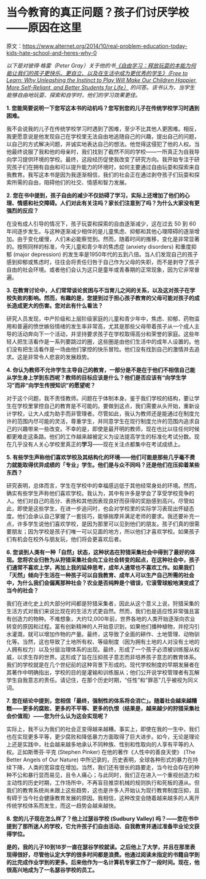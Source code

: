# 当今教育的真正问题？孩子们讨厌学校——原因在这里

原文：https://www.alternet.org/2014/10/real-problem-education-today-kids-hate-school-and-heres-why-0

*以下是对彼得·格雷（Peter Gray）关于他的书[《自由学习：释放玩耍的本能为何能让我们的孩子更快乐、更自立、以及在生活中成为更优秀的学生》（Free to Learn: Why Unleashing the Instinct to Play Will Make Our Children Happier, More Self-Reliant, and Better Students for Life）](http://www.amazon.com/Free-Learn-Unleashing-Instinct-Self-Reliant/dp/0465025994) 的问答。该书认为，当学生能够自由地玩耍、探索和自学时，他们的学习效果更佳。*

**1. 您能简要说明一下您写这本书的动机吗？您写到您的儿子在传统学校学习时遇到困难。**

我不会说我的儿子在传统学校学习时遇到了困难，至少不比其他人更困难。相反，我更愿意说是他发现自己在学校里无法自由地追随自己的兴趣，提出自己的问题，以自己的方式解决问题，并诚实地表达自己的想法。他觉得这侵犯了他的人权。当他最终说服了我和他的母亲时，我们找到了截然不同的学校——一所真正为自我导向学习提供环境的学校。最终，这段经历促使我改变了研究方向。我开始专注于研究孩子们在拥有自由和可以提升能力的环境时，如何主要通过自由玩耍和探索来自我教育。我写这本书是因为我逐渐相信，我们的社会正在通过剥夺孩子们玩耍和探索所需的自由，阻碍他们的社交、情感和智力发展。

**2. 您在书中提到，孩子自由的减少不仅妨碍了学习，实际上还增加了他们的心理、情感和社交障碍。人们对此有关注吗？家长们注意到了吗？为什么大家没有更强烈的反应？**

在没有成人引导的情况下，孩子玩耍和探索的自由逐渐减少，这在过去 50 到 60 年间逐步发生。与这种逐渐减少相伴的是儿童焦虑、抑郁和其他心理障碍的逐渐增加。由于变化缓慢，人们未必能察觉到。然而，随着时间的推移，变化是非常显著的。按照同样的标准，今天儿童和青少年的焦虑症 (anxiety disorders) 和重度抑郁 (major depression) 的发生率是1950年代的五到八倍。当人们发现自己的孩子感到抑郁或焦虑时，往往会将责任归咎于自己作为父母的失职，而不是剥夺了孩子自由的社会环境。或者他们会认为这只是童年或青春期的正常现象，因为它非常普遍。

**3. 在教育讨论中，人们常常谈论贫困与不当育儿之间的关系，以及这对孩子在学校失败的影响。然而，有趣的是，您提到过于担心孩子教育的父母可能对孩子的成长造成更大的伤害。您对此有什么看法？**

研究人员发现，中产阶级和上层阶级家庭的儿童和青少年中，焦虑、抑郁、药物滥用和普遍的愤世嫉俗情绪的发生率非常高，尤其是那些父母带着孩子从一个成人主导的活动奔向下一个活动，并坚持要求孩子在学校取得高分和荣誉的家庭。这些年轻人把生活看作是一系列要跳过的圈，这些圈是由他们生活中的成年人设置的。他们没有把生活看作是一场由他们掌控的快乐冒险。他们没有找到自己的激情并去追求。这是非常令人悲哀的发展趋势。

**4. 你认为教师不允许学生主导自己的教育，一部分是不是在于他们不相信自己能从学生身上学到东西呢？教师的目标应该是什么？他们是否应该有“向学生学习”而非“向学生传授知识”的愿望呢？**

对于这个问题，我不责怪教师。问题在于体制本身。鉴于我们学校的结构，要让学生在学校里掌控自己的教育是不可能的。要做到这点，我们需要从头开始，重新设计学校，让大人成为助手而非管理者。尽管如此，我认为教师还是能通过在制度允许的范围内尽可能的灵活，尊重学生，并同意学生在现行制度允许的范围内追求自己的兴趣带来一些改变。不幸的是，即使是最开明的教师，现在也比以往任何时候都更难走这条路。他们的工作越来越被定义为设法提高学生的标准化考试分数。现在几乎没有人关心学校里真正的**学习**——现在关注点都集中在考试成绩上。

**5. 有些学生声称他们喜欢学校及其结构化的环境——他们可能是那些几乎毫不费力就能取得优异成绩的「专业」学生。他们是与众不同吗？还是他们在压抑着某些东西？**

研究表明，总体而言，学生在学校中的幸福感远低于其他经常身处的环境。然而，确实有些学生声称他们喜欢学校。我认为，其中有许多是学会了享受学校竞争的人。他们对自己的高分、表扬和其他因表现良好而获得的奖励感到高兴。尽管如此，即使是这些学生，在进一步追问时，也会对学校里的实际学习表现出怀疑态度。他们会承认自己掌握了一套技巧，能够揣摩并满足老师的要求。我还要补充一点，许多学生说他们喜欢学校，是因为那里可以见到他们的朋友。孩子们真的很需要朋友；因为学校是孩子们唯一可以见面的地方，所以他们才喜欢学校。如果孩子们有机会在校外与朋友玩，他们将会更喜欢后者。

**6. 您谈到人类有一种「自然」状态，这种状态在狩猎采集社会中得到了最好的体现。您将农业归咎为从狩猎采集社会向工业社会转变的起点，在这种社会中，孩子们通常不喜欢上学，再加上我的延伸思考，成年人通常也不喜欢工作。如果我们「天然」倾向于生活在一种孩子可以自我教育、成年人可以生产自己所需的社会中，为什么我们会偏离那种社会？农业是否纯粹是个错误，它滚雪球般地演变成了当今的社会？**

我们在进化史上的大部分时间都是狩猎采集者，因此从这个意义上说，狩猎采集的生活方式对我们来说比现在的生活方式更自然。然而，我们也是适应性非常强且富有创造力的物种。不难想象，大约12,000年前，世界各地的人类开始逐渐向农业转变的原因和过程。富有创新精神的人开始意识到，如果他们播种植物，并挖沟引水灌溉，就可以增加作物的产量。最终，这导致了全面的耕作、土地管理、动物驯化等。当然，这也导致了土地所有权、等级制度（因为拥有土地的人对没有土地的人拥有权力）以及分层治理体系的出现。最终，形成了一个孩子必须被训练服从权威，以求生存的世界。这形成了旨在压抑孩子意志而非培养孩子意志的教育体系。我们的学校就是在几个世纪前的这种背景下形成的。现代学校制度的早期发展者在其著作中明确指出，学校的目的是灌输和训练服从；他们公开说学校管理者有瓦解学生自我意志的责任。请记住，在那个历史时期，“任性”和“罪恶”几乎被视为同义词。

**7. 您在结论中提到，您相信「最终，强制性的体系将会消亡」。随着社会越来越糟糕——更多的腐败、更多的不平等、更多的仇恨（结果是，越来越少的狩猎采集社会价值观）——您为什么认为这会实现呢？**

实际上，我不认为我们的社会正变得越来越糟。事实上，即使在我的一生中，我们也在实现更多平等，更少腐败和降低暴力方面取得了巨大进步。如今，无论是理论上还是实践中，社会越来越多地承认不同种族、性别和性取向的人享有平等的人权。正如斯蒂芬·平克 (Stephen Pinker) 在他的著作《人性中的善良天使》 (The Better Angels of Our Nature) 中所记录的，历史表明，全球各种形式的暴力在持续下降，人类的宽容度在增加。当然，我们还有很长的路要走，当今社会存在的种种不公和暴行显而易见，且令人痛心；与此同时，我们正在进入一个重视创造力和主动性的历史时期，工作场所中，不再盲目推崇机械的规则执行和死板的遵从。但我们的教育系统尚未跟上这些趋势，这也是许多人开始认为现行教育制度压抑，且有碍于当今社会健康教育发展的原因。我相信，这种改变会随着越来越多的人离开传统学校体系而发生，而这一趋势会越来越快。

**8. 您的儿子现在怎么样了？他上过瑟谷学校 (Sudbury Valley) 吗？——您在书中提到了那所迷人的学校，它允许孩子们自由活动、自我教育并通过准备毕业论文获得学位。**

**是的，我的儿子10到18岁一直在瑟谷学校就读。之后他上了大学，并且在那里表现得很好，尽管他认定大学的很多时间都是浪费。他通过阅读未指定的书籍自学到的比完成作业学到的更多。后来他作为一名计算机专家工作了一段时间。现在，他很高兴地成为了一名瑟谷学校的员工。**